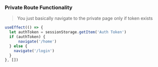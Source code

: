 ### Private Route Functionality
> You just basically navigate to the private page only if token exists
```javascript
useEffect(() => {
  let authToken = sessionStorage.getItem('Auth Token')
  if (authToken) {
      navigate('/home')
  } else {
    navigate('/login')
  }
}, [])
```
